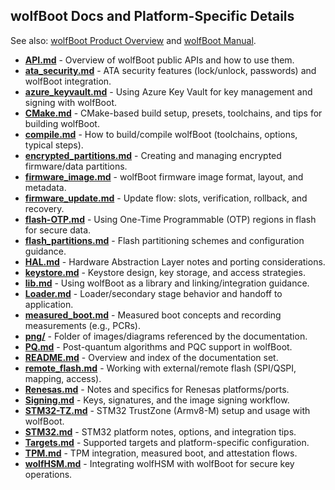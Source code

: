 ﻿## wolfBoot Docs and Platform-Specific Details

See also: [wolfBoot Product Overview](https://www.wolfssl.com/products/wolfboot/) and [wolfBoot Manual](https://www.wolfssl.com/documentation/manuals/wolfboot/).


- [**API.md**](./API.md) - Overview of wolfBoot public APIs and how to use them.
- [**ata_security.md**](./ata_security.md) - ATA security features (lock/unlock, passwords) and wolfBoot integration.
- [**azure_keyvault.md**](./azure_keyvault.md) - Using Azure Key Vault for key management and signing with wolfBoot.
- [**CMake.md**](./CMake.md) - CMake-based build setup, presets, toolchains, and tips for building wolfBoot.
- [**compile.md**](./compile.md) - How to build/compile wolfBoot (toolchains, options, typical steps).
- [**encrypted_partitions.md**](./encrypted_partitions.md) - Creating and managing encrypted firmware/data partitions.
- [**firmware_image.md**](./firmware_image.md) - wolfBoot firmware image format, layout, and metadata.
- [**firmware_update.md**](./firmware_update.md) - Update flow: slots, verification, rollback, and recovery.
- [**flash-OTP.md**](./flash-OTP.md) - Using One-Time Programmable (OTP) regions in flash for secure data.
- [**flash_partitions.md**](./flash_partitions.md) - Flash partitioning schemes and configuration guidance.
- [**HAL.md**](./HAL.md) - Hardware Abstraction Layer notes and porting considerations.
- [**keystore.md**](./keystore.md) - Keystore design, key storage, and access strategies.
- [**lib.md**](./lib.md) - Using wolfBoot as a library and linking/integration guidance.
- [**Loader.md**](./Loader.md) - Loader/secondary stage behavior and handoff to application.
- [**measured_boot.md**](./measured_boot.md) - Measured boot concepts and recording measurements (e.g., PCRs).
- [**png/**](./png) - Folder of images/diagrams referenced by the documentation.
- [**PQ.md**](./PQ.md) - Post-quantum algorithms and PQC support in wolfBoot.
- [**README.md**](./README.md) - Overview and index of the documentation set.
- [**remote_flash.md**](./remote_flash.md) - Working with external/remote flash (SPI/QSPI, mapping, access).
- [**Renesas.md**](./Renesas.md) - Notes and specifics for Renesas platforms/ports.
- [**Signing.md**](./Signing.md) - Keys, signatures, and the image signing workflow.
- [**STM32-TZ.md**](./STM32-TZ.md) - STM32 TrustZone (Armv8-M) setup and usage with wolfBoot.
- [**STM32.md**](./STM32.md) - STM32 platform notes, options, and integration tips.
- [**Targets.md**](./Targets.md) - Supported targets and platform-specific configuration.
- [**TPM.md**](./TPM.md) - TPM integration, measured boot, and attestation flows.
- [**wolfHSM.md**](./wolfHSM.md) - Integrating wolfHSM with wolfBoot for secure key operations.


